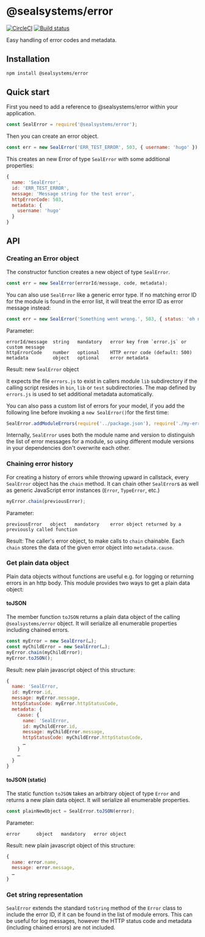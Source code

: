 # @sealsystems/error

[![CircleCI](https://circleci.com/gh/sealsystems/node-error.svg?style=svg)](https://circleci.com/gh/sealsystems/node-error)
[![Build status](https://ci.appveyor.com/api/projects/status/2dcq5ge4qnivl2dc?svg=true)](https://ci.appveyor.com/project/Plossys/node-error)

Easy handling of error codes and metadata.

## Installation

```bash
npm install @sealsystems/error
```

## Quick start

First you need to add a reference to @sealsystems/error within your application.

```javascript
const SealError = require('@sealsystems/error');
```

Then you can create an error object.

```javascript
const err = new SealError('ERR_TEST_ERROR', 503, { username: 'hugo' });
```

This creates an new Error of type `SealError` with some additional properties:

```javascript
{
  name: 'SealError',
  id: 'ERR_TEST_ERROR',
  message: 'Message string for the test error',
  httpErrorCode: 503,
  metadata: {
    username: 'hugo'
  }
}
```

## API

### Creating an Error object

The constructor function creates a new object of type `SealError`.

```javascript
const err = new SealError(errorId/message, code, metadata);
```

You can also use `SealError` like a generic error type. If no matching error ID for the module is found in the error list, it will treat the error ID as error message instead:

```javascript
const err = new SealError('Something went wrong.', 503, { status: 'oh no!' });
```

Parameter:
```
errorId/message  string   mandatory   error key from `error.js` or custom message
httpErrorCode    number   optional    HTTP error code (default: 500)
metadata         object   optional    error metadata
```

Result: new `SealError` object

It expects the file `errors.js` to exist in callers module `lib` subdirectory if the calling script resides in `bin`, `lib` or `test` subdirectories. The map defined by `errors.js` is used to set additional metadata automatically.

You can also pass a custom list of errors for your model, if you add the following line before invoking a `new SealError()`for the first time:

```javascript
SealError.addModuleErrors(require('../package.json'), require('./my-error-list.js'));
```

Internally, `SealError` uses both the module name and version to distinguish the list of error messages for a module, so using different module versions in your dependencies don't overwrite each other.


### Chaining error history

For creating a history of errors while throwing upward in callstack, every `SealError` object has the `chain` method. It can chain other `SealError`s as well as generic JavaScript error instances (`Error`, `TypeError`, etc.)

```javascript
myError.chain(previousError);
```

Parameter:
```
previousError   object   mandatory    error object returned by a previously called function
```

Result: The caller's error object, to make calls to `chain` chainable. Each `chain` stores the data of the given error object into `metadata.cause`.


### Get plain data object

Plain data objects without functions are useful e.g. for logging or returning errors in an http body. This module provides two ways to get a plain data object:

#### toJSON

The member function `toJSON` returns a plain data object of the calling `@sealsystems/error` object. It will serialize all enumerable properties including chained errors.

```javascript
const myError = new SealError(…);
const myChildError = new SealError(…);
myError.chain(myChildError);
myError.toJSON();
```

Result: new plain javascript object of this structure:

```javascript
{
  name: 'SealError,
  id: myError.id,
  message: myError.message,
  httpStatusCode: myError.httpStatusCode,
  metadata: {
    cause: {
      name: 'SealError,
      id: myChildError.id,
      message: myChildError.message,
      httpStatusCode: myChildError.httpStatusCode,
      …
    }
    …
  }
}
```

#### toJSON (static)

The static function `toJSON` takes an arbitrary object of type `Error` and returns a new plain data object. It will serialize all enumerable properties.

```javascript
const plainNewObject = SealError.toJSON(error);
```

Parameter:
```
error      object   mandatory   error object
```

Result: new plain javascript object of this structure:

```javascript
{
  name: error.name,
  message: error.message,
  …
}
```

### Get string representation

`SealError` extends the standard `toString` method of the `Error` class to include the error ID, if it can be found in the list of module errors.
This can be useful for log messages, however the HTTP status code and metadata (including chained errors) are not included.
